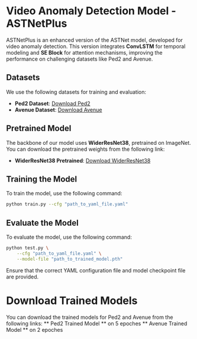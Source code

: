 # Video Anomaly Detection Model - ASTNetPlus

ASTNetPlus is an enhanced version of the ASTNet model, developed for video anomaly detection. This version integrates **ConvLSTM** for temporal modeling and **SE Block** for attention mechanisms, improving the performance on challenging datasets like Ped2 and Avenue.

## Datasets
We use the following datasets for training and evaluation:

- **Ped2 Dataset**: [Download Ped2](https://www.svcl.ucsd.edu/projects/anomaly/dataset.htm#ped2)
- **Avenue Dataset**: [Download Avenue](http://www.cse.cuhk.edu.hk/leojia/projects/detectabnormal/dataset.html)

## Pretrained Model
The backbone of our model uses **WiderResNet38**, pretrained on ImageNet. You can download the pretrained weights from the following link:

- **WiderResNet38 Pretrained**: [Download WiderResNet38](https://github.com/hszhao/semseg)

## Training the Model
To train the model, use the following command:

```bash
python train.py --cfg "path_to_yaml_file.yaml"
```
## Evaluate the Model
To evaluate the model, use the following command:
```bash
python test.py \
    --cfg "path_to_yaml_file.yaml" \
    --model-file "path_to_trained_model.pth"
```
Ensure that the correct YAML configuration file and model checkpoint file are provided.

# Download Trained Models
You can download the trained models for Ped2 and Avenue from the following links:
** Ped2 Trained Model ** on 5 epoches
** Avenue Trained Model ** on 2 epoches


